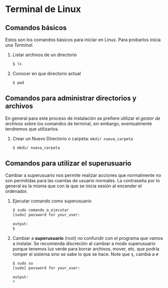 # Terminal de Linux

## Comandos básicos

Estos son los comandos básicos para iniciar en Linux. Para probarlos inicia una *Terminal*.

1. Listar archivos de un directorio 

   ```bash
   $ ls
   ```

2. Conocer en que directorio actual

   ```bash
   $ pwd
   ```

   

## Comandos para administrar directorios y archivos

En general para este proceso de instalación se prefiere utilizar el *gestor de archivos* sobre los comandos de terminal, sin embargo,  eventualmente tendremos que utilizarlos.

1. Crear un Nuevo Directorio o carpeta: `mkdir nueva_carpeta`

   ```bash
   $ mkdir nueva_carpeta
   ```

   

## Comandos para utilizar el superusuario

Cambiar a superusuario nos permite realizar acciones que normalmente no son permitidas para las cuentas de usuario normales. La contraseña por lo general es la misma que con la que se inicia sesión al encender el ordenador.

1. Ejecutar comando como superusuario

   ```bash
   $ sudo comando_a_ejecutar
   [sudo] password for your_user: 
   ```

   ```bash
   output:
   $
   ```

   

2. Cambiar a **superusuario** (root) no confundir con el programa que vamos a instalar. Se recomienda discreción al cambiar a modo superusuario porque tenemos luz verde para borrar archivos, mover, etc. que podría romper el sistema sino se sabe lo que se hace. Note que `$`, cambia a `#`

   ```bash
   $ sudo su
   [sudo] password for your_user: 
   ```

   ```bash
   output:
   # 
   ```

   
